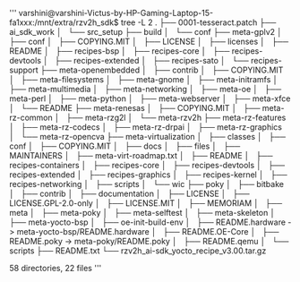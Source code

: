 ''' 
varshini@varshini-Victus-by-HP-Gaming-Laptop-15-fa1xxx:/mnt/extra/rzv2h_sdk$ tree -L 2
.
├── 0001-tesseract.patch
├── ai_sdk_work
│   └── src_setup
├── build
│   └── conf
├── meta-gplv2
│   ├── conf
│   ├── COPYING.MIT
│   ├── LICENSE
│   ├── licenses
│   ├── README
│   ├── recipes-bsp
│   ├── recipes-core
│   ├── recipes-devtools
│   ├── recipes-extended
│   ├── recipes-sato
│   └── recipes-support
├── meta-openembedded
│   ├── contrib
│   ├── COPYING.MIT
│   ├── meta-filesystems
│   ├── meta-gnome
│   ├── meta-initramfs
│   ├── meta-multimedia
│   ├── meta-networking
│   ├── meta-oe
│   ├── meta-perl
│   ├── meta-python
│   ├── meta-webserver
│   ├── meta-xfce
│   └── README
├── meta-renesas
│   ├── COPYING.MIT
│   ├── meta-rz-common
│   ├── meta-rzg2l
│   └── meta-rzv2h
├── meta-rz-features
│   ├── meta-rz-codecs
│   ├── meta-rz-drpai
│   ├── meta-rz-graphics
│   └── meta-rz-opencva
├── meta-virtualization
│   ├── classes
│   ├── conf
│   ├── COPYING.MIT
│   ├── docs
│   ├── files
│   ├── MAINTAINERS
│   ├── meta-virt-roadmap.txt
│   ├── README
│   ├── recipes-containers
│   ├── recipes-core
│   ├── recipes-devtools
│   ├── recipes-extended
│   ├── recipes-graphics
│   ├── recipes-kernel
│   ├── recipes-networking
│   ├── scripts
│   └── wic
├── poky
│   ├── bitbake
│   ├── contrib
│   ├── documentation
│   ├── LICENSE
│   ├── LICENSE.GPL-2.0-only
│   ├── LICENSE.MIT
│   ├── MEMORIAM
│   ├── meta
│   ├── meta-poky
│   ├── meta-selftest
│   ├── meta-skeleton
│   ├── meta-yocto-bsp
│   ├── oe-init-build-env
│   ├── README.hardware -> meta-yocto-bsp/README.hardware
│   ├── README.OE-Core
│   ├── README.poky -> meta-poky/README.poky
│   ├── README.qemu
│   └── scripts
├── README.txt
└── rzv2h_ai-sdk_yocto_recipe_v3.00.tar.gz

58 directories, 22 files
'''
